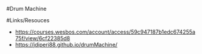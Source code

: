 #Drum Machine


#Links/Resouces 
* https://courses.wesbos.com/account/access/59c947187b1edc674255a75f/view/6cf22385d8
* https://jdiperi88.github.io/drumMachine/
